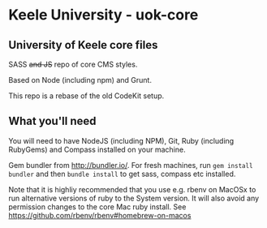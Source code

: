# Keele University - uok-core
## University of Keele core files
SASS ~~and JS~~ repo of core CMS styles.

Based on Node (including npm) and Grunt.

This repo is a rebase of the old CodeKit setup.

## What you'll need
You will need to have NodeJS (including NPM), Git, Ruby (including RubyGems) and Compass installed on your machine.

Gem bundler from <http://bundler.io/>. For fresh machines, run `gem install bundler` and then `bundle install` to get sass, compass etc installed.

Note that it is highliy recommended that you use e.g. rbenv on MacOSx to run alternative versions of ruby to the System version. It will also avoid any permission changes to the core Mac ruby install. See https://github.com/rbenv/rbenv#homebrew-on-macos

